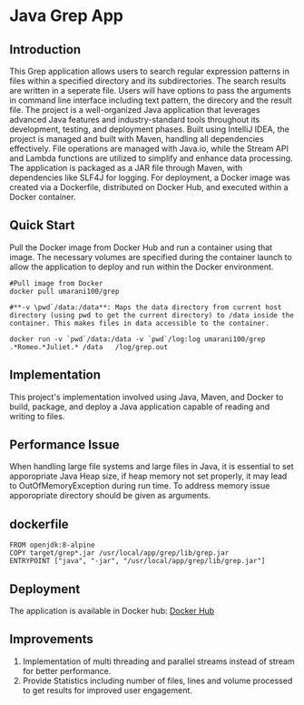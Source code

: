 # Java Grep App

## Introduction
This Grep application allows users to search regular expression  patterns in files within a specified directory and its subdirectories. The search results are written in a seperate file. Users will have options to pass the arguments in command line interface including text pattern, the direcory and the result file.
The project is a well-organized Java application that leverages advanced Java features and industry-standard tools throughout its development, testing, and deployment phases. Built using IntelliJ IDEA, the project is managed and built with Maven, handling all dependencies effectively. File operations are managed with Java.io, while the Stream API and Lambda functions are utilized to simplify and enhance data processing. The application is packaged as a JAR file through Maven, with dependencies like SLF4J for logging. For deployment, a Docker image was created via a Dockerfile, distributed on Docker Hub, and executed within a Docker container.

## Quick Start
Pull the Docker image from Docker Hub and run a container using that image. The necessary volumes are specified during the container launch to allow the application to deploy and run within the Docker environment.

```
#Pull image from Docker
docker pull umarani100/grep

#**-v \pwd`/data:/data**: Maps the data directory from current host directory (using pwd to get the current directory) to /data inside the container. This makes files in data accessible to the container.

docker run -v `pwd`/data:/data -v `pwd`/log:log umarani100/grep .*Romeo.*Juliet.* /data   /log/grep.out
```

## Implementation
This project's implementation involved using Java, Maven, and Docker to build, package, and deploy a Java application capable of reading and writing to files.


## Performance Issue

When handling large file systems and large files in Java, it is essential to set apporopriate Java Heap size, if heap memory not set properly, it may lead to OutOfMemoryException during run time. To address memory issue apporopriate directory should be given as arguments. 

## dockerfile
```
FROM openjdk:8-alpine
COPY target/grep*.jar /usr/local/app/grep/lib/grep.jar
ENTRYPOINT ["java", "-jar", "/usr/local/app/grep/lib/grep.jar"]
```
## Deployment

The application is available in Docker hub:
[Docker Hub](https://hub.docker.com/repository/docker/umarani100/grep/general)

## Improvements
1. Implementation of multi threading and parallel streams instead of stream for better performance.
2. Provide Statistics including number of files, lines and volume processed to get results for improved user engagement.

